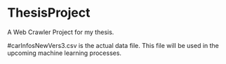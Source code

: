 # ThesisProject
A Web Crawler Project for my thesis.



#carInfosNewVers3.csv is the actual data file. This file will be used in the upcoming machine learning processes.

